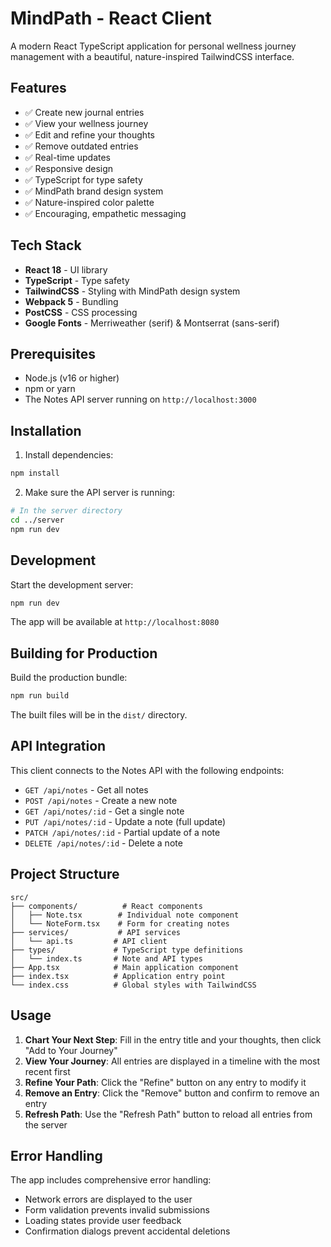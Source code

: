 # MindPath - React Client

A modern React TypeScript application for personal wellness journey management with a beautiful, nature-inspired TailwindCSS interface.

## Features

- ✅ Create new journal entries
- ✅ View your wellness journey
- ✅ Edit and refine your thoughts
- ✅ Remove outdated entries
- ✅ Real-time updates
- ✅ Responsive design
- ✅ TypeScript for type safety
- ✅ MindPath brand design system
- ✅ Nature-inspired color palette
- ✅ Encouraging, empathetic messaging

## Tech Stack

- **React 18** - UI library
- **TypeScript** - Type safety
- **TailwindCSS** - Styling with MindPath design system
- **Webpack 5** - Bundling
- **PostCSS** - CSS processing
- **Google Fonts** - Merriweather (serif) & Montserrat (sans-serif)

## Prerequisites

- Node.js (v16 or higher)
- npm or yarn
- The Notes API server running on `http://localhost:3000`

## Installation

1. Install dependencies:
```bash
npm install
```

2. Make sure the API server is running:
```bash
# In the server directory
cd ../server
npm run dev
```

## Development

Start the development server:
```bash
npm run dev
```

The app will be available at `http://localhost:8080`

## Building for Production

Build the production bundle:
```bash
npm run build
```

The built files will be in the `dist/` directory.

## API Integration

This client connects to the Notes API with the following endpoints:

- `GET /api/notes` - Get all notes
- `POST /api/notes` - Create a new note
- `GET /api/notes/:id` - Get a single note
- `PUT /api/notes/:id` - Update a note (full update)
- `PATCH /api/notes/:id` - Partial update of a note
- `DELETE /api/notes/:id` - Delete a note

## Project Structure

```
src/
├── components/          # React components
│   ├── Note.tsx        # Individual note component
│   └── NoteForm.tsx    # Form for creating notes
├── services/           # API services
│   └── api.ts         # API client
├── types/             # TypeScript type definitions
│   └── index.ts       # Note and API types
├── App.tsx            # Main application component
├── index.tsx          # Application entry point
└── index.css          # Global styles with TailwindCSS
```

## Usage

1. **Chart Your Next Step**: Fill in the entry title and your thoughts, then click "Add to Your Journey"
2. **View Your Journey**: All entries are displayed in a timeline with the most recent first
3. **Refine Your Path**: Click the "Refine" button on any entry to modify it
4. **Remove an Entry**: Click the "Remove" button and confirm to remove an entry
5. **Refresh Path**: Use the "Refresh Path" button to reload all entries from the server

## Error Handling

The app includes comprehensive error handling:
- Network errors are displayed to the user
- Form validation prevents invalid submissions
- Loading states provide user feedback
- Confirmation dialogs prevent accidental deletions
